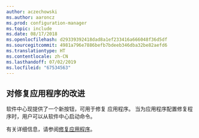 ```yaml
---
author: aczechowski
ms.author: aaroncz
ms.prod: configuration-manager
ms.topic: include
ms.date: 08/17/2018
ms.openlocfilehash: d29339392418dad8a1ef233416a666048f36d5df
ms.sourcegitcommit: 4981a796e7886befb7bdeeb346dba32be82aefd6
ms.translationtype: HT
ms.contentlocale: zh-CN
ms.lasthandoff: 07/02/2019
ms.locfileid: "67534563"
---
```

## <a name="bkmk_repair"></a> 对修复应用程序的改进
<!--1357866-->

软件中心现提供了一个新按钮，可用于修复  应用程序。 当为应用程序配置修复程序时，用户可以从软件中心启动命令。 

有关详细信息，请参阅[修复应用程序](/sccm/core/get-started/capabilities-in-technical-preview-1807#bkmk_app-repair)。


